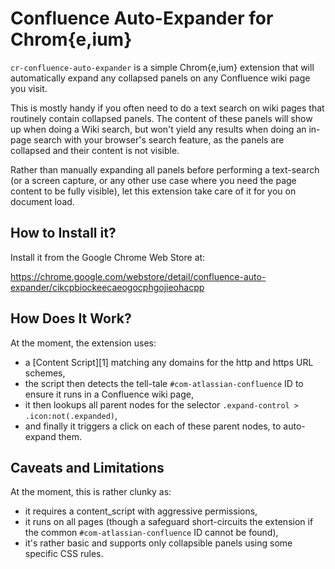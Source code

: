 # Confluence Auto-Expander for Chrom{e,ium}

`cr-confluence-auto-expander` is a simple Chrom{e,ium} extension
that will automatically expand any collapsed panels on any Confluence
wiki page you visit.

This is mostly handy if you often need to do a text search on wiki pages
that routinely contain collapsed panels. The content of these panels will
show up when doing a Wiki search, but won't yield any results when doing
an in-page search with your browser's search feature, as the panels are
collapsed and their content is not visible.

Rather than manually expanding all panels before performing a text-search
(or a screen capture, or any other use case where you need the page
content to be fully visible), let this extension take care of it for you
on document load.

## How to Install it?

Install it from the Google Chrome Web Store at:

https://chrome.google.com/webstore/detail/confluence-auto-expander/cikcpbiockeecaeogocphgojieohacpp

## How Does It Work?

At the moment, the extension uses:

 * a [Content Script][1] matching any domains for the http and https URL schemes,
 * the script then detects the tell-tale `#com-atlassian-confluence` ID to
   ensure it runs in a Confluence wiki page,
 * it then lookups all parent nodes for the selector
   `.expand-control > .icon:not(.expanded)`,
 * and finally it triggers a click on each of these parent nodes, to
   auto-expand them.

## Caveats and Limitations

At the moment, this is rather clunky as:

 * it requires a content_script with aggressive permissions,
 * it runs on all pages (though a safeguard short-circuits the extension if
   the common `#com-atlassian-confluence` ID cannot be found),
 * it's rather basic and supports only collapsible panels using some specific
   CSS rules.
